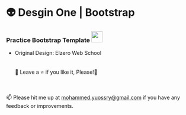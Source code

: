 # <a>👽 Desgin One | Bootstrap</a>

<h3>Practice Bootstrap Template <img src="https://media.giphy.com/media/O58wTsoBqBqMw/giphy.gif" width="30px" style="max-width: 100%;"></h3>

- Original Design: Elzero Web School
  <br>
  <br>
  <br>
  🍬 Leave a :star:&nbsp;if you like it, Please!🤩

<br>

📫 Please hit me up at mohammed.yuossry@gmail.com if you have any feedback or improvements.
